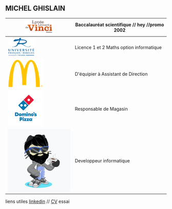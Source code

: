 ## MICHEL GHISLAIN 

|![Image](lycée.png) | Baccalauréat scientifique     // hey //promo 2002  |
|---------------------- | -------------------------- |
|![Image](univ.png) | Licence 1 et 2 Maths option informatique |
|![Image](mc.png) | D'équipier à Assistant de Direction |
|![Image](dom.png) | Responsable de Magasin |
|![Image](cat.png) | Developpeur informatique |

 




liens utiles [linkedin](https://www.linkedin.com/in/ghislain-michel-31b024153/) // [CV](CV_Ghislain_Michel_M2i.docx) essai



 
 
